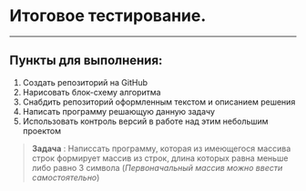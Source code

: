 # Итоговое тестирование.
* **
## Пункты для выполнения:
1. Создать репозиторий на GitHub
2. Нарисовать блок-схему алгоритма
3. Снабдить репозиторий оформленным текстом и описанием решения
4. Написать программу решающую данную задачу
5. Использовать контроль версий в работе над этим небольшим проектом

>**Задача** : Написсать программу, которая  из имеющегося массива строк формирует массив из строк, длина которых равна меньше либо равно 3 символа 
(*Первоначальный массив можно ввести самостоятельно*)